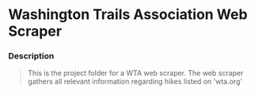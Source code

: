 # Washington Trails Association Web Scraper

### Description
> This is the project folder for a WTA web scraper.
> The web scraper gathers all relevant information regarding hikes listed on 'wta.org'
